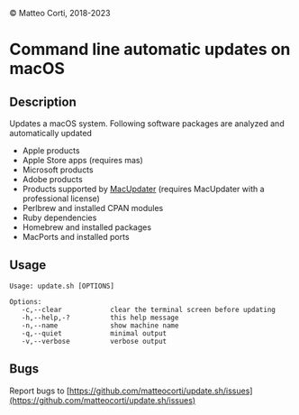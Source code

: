 
 &copy; Matteo Corti, 2018-2023

# Command line automatic updates on macOS

## Description

Updates a macOS system. Following software packages are analyzed and automatically updated

 - Apple products
 - Apple Store apps (requires mas)
 - Microsoft products
 - Adobe products
 - Products supported by [MacUpdater](https://www.corecode.io/macupdater/) (requires MacUpdater with a professional license)
 - Perlbrew and installed CPAN modules
 - Ruby dependencies
 - Homebrew and installed packages
 - MacPorts and installed ports

## Usage

```
Usage: update.sh [OPTIONS]

Options:
   -c,--clear            clear the terminal screen before updating
   -h,--help,-?          this help message
   -n,--name             show machine name
   -q,--quiet            minimal output
   -v,--verbose          verbose output
```

## Bugs

Report bugs to [https://github.com/matteocorti/update.sh/issues](https://github.com/matteocorti/update.sh/issues)
